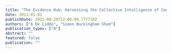 ```yaml
---
title: "The Evidence Hub: Harnessing the Collective Intelligence of Communities to Build Evidence-Based Knowledge"
date: 2013-01-01
publishDate: 2021-08-20T12:06:00.777718Z
authors: ["A De Liddo", "Simon Buckingham Shum"]
publication_types: ["0"]
abstract: ""
featured: false
publication: ""
---
```


